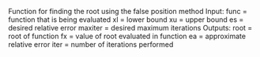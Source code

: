 Function for finding the root using the false position method
Input:
  func = function that is being evaluated
  xl = lower bound 
  xu = upper bound
  es = desired relative error
  maxiter = desired maximum iterations
Outputs:
  root = root of function
  fx = value of root evaluated in function
  ea = approximate relative error
  iter = number of iterations performed
  
